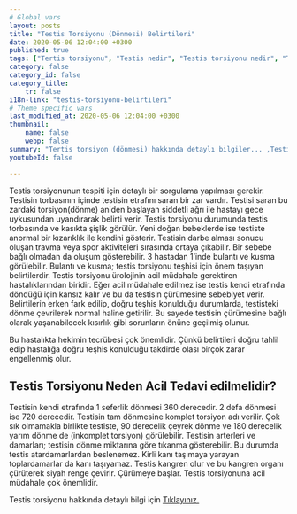 ```yaml
---
# Global vars
layout: posts
title: "Testis Torsiyonu (Dönmesi) Belirtileri"
date: 2020-05-06 12:04:00 +0300
published: true
tags: ["Tertis torsiyonu", "Testis nedir", "Testis torsiyonu nedir", "Testis torsiyonu testis kanseri", "testis torsiyonu tipi", "Testis torsiyonu erken müdahale", "Testis torsiyonu teşhis", "Testis torsiyonu tedavi", "Testis torsiyonu ameliyat" , "testis dönmesi", "testis torsiyonu ne zaman", "testis torsiyonu neden", "testis torsiyonu acil", "testis torsiyonu belirti", "testis torsiyonu ultrasonografi", "testis torsiyonu tipi" , "testis torsiyonu tedavi", "testis torsiyonu çözüm", "testis dönmesi ameliyatı", "testis dönmesi tedavi"]
category: false
category_id: false
category_title:
    tr: false
i18n-link: "testis-torsiyonu-belirtileri"
# Theme specific vars
last_modified_at: 2020-05-06 12:04:00 +0300
thumbnail:
    name: false
    webp: false
summary: "Tertis torsiyon (dönmesi) hakkında detaylı bilgiler... ,Testis nedir?, Testiste ağrı ve şişliklerin nedenleri? , Testis torsiyonu nedir?, Testis torsiyonu testis kanseriyle birlikte olur mu? , Kaç tip testis torsiyon vardır? , Testis torsiyonunda erken müdahale? , Testis torsiyonu teşhisi ve tedavisi, Testis torsiyonu ameliyatı"
youtubeId: false

---
```






Testis torsiyonunun tespiti için detaylı bir sorgulama yapılması gerekir. Testisin torbasının içinde testisin etrafını saran bir zar vardır.  Testisi saran bu zardaki torsiyon(dönme) aniden başlayan şiddetli ağrı ile hastayı gece uykusundan uyandırarak belirti verir. Testis torsiyonu durumunda testis torbasında ve kasıkta şişlik görülür. Yeni doğan bebeklerde ise testiste anormal bir kızarıklık ile kendini gösterir. Testisin darbe alması sonucu oluşan travma veya spor aktiviteleri sırasında ortaya çıkabilir. Bir sebebe bağlı olmadan da oluşum gösterebilir. 3 hastadan 1’inde bulantı ve kusma görülebilir. Bulantı ve kusma; testis torsiyonu teşhisi için önem taşıyan belirtilerdir. Testis torsiyonu ürolojinin acil müdahale gerektiren hastalıklarından biridir. Eğer acil müdahale edilmez ise testis kendi etrafında döndüğü için kansız kalır ve bu da testisin çürümesine sebebiyet verir. Belirtilerin erken fark edilip, doğru teşhis konulduğu durumlarda, testisteki dönme çevrilerek normal haline getirilir. Bu sayede testisin çürümesine bağlı olarak yaşanabilecek kısırlık gibi sorunların önüne geçilmiş olunur.

Bu hastalıkta hekimin tecrübesi çok önemlidir. Çünkü belirtileri doğru tahlil edip hastalığa doğru teşhis konulduğu takdirde olası birçok zarar engellenmiş olur.

## Testis Torsiyonu Neden Acil Tedavi edilmelidir?

Testisin kendi etrafında 1 seferlik dönmesi 360 derecedir. 2 defa dönmesi ise 720 derecedir. Testisin tam dönmesine komplet torsiyon adı verilir. Çok sık olmamakla birlikte testiste, 90 derecelik çeyrek dönme ve 180 derecelik yarım dönme de (inkomplet torsiyon) görülebilir. Testisin arterleri ve damarları; testisin dönme miktarına göre tıkanma gösterebilir. Bu durumda testis atardamarlardan beslenemez. Kirli kanı taşımaya yarayan toplardamarlar da kanı taşıyamaz. Testis kangren olur ve bu kangren organı çürüterek siyah renge çevirir. Çürümeye başlar. Testis torsiyonuna acil müdahale çok önemlidir.


Testis torsiyonu hakkında detaylı bilgi için [Tıklayınız.](https://www.onoluroloji.com/testis-torsiyonu)
